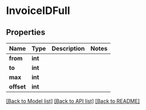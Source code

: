 # InvoiceIDFull

## Properties
Name | Type | Description | Notes
------------ | ------------- | ------------- | -------------
**from** | **int** |  | 
**to** | **int** |  | 
**max** | **int** |  | 
**offset** | **int** |  | 

[[Back to Model list]](../README.md#documentation-for-models) [[Back to API list]](../README.md#documentation-for-api-endpoints) [[Back to README]](../README.md)


